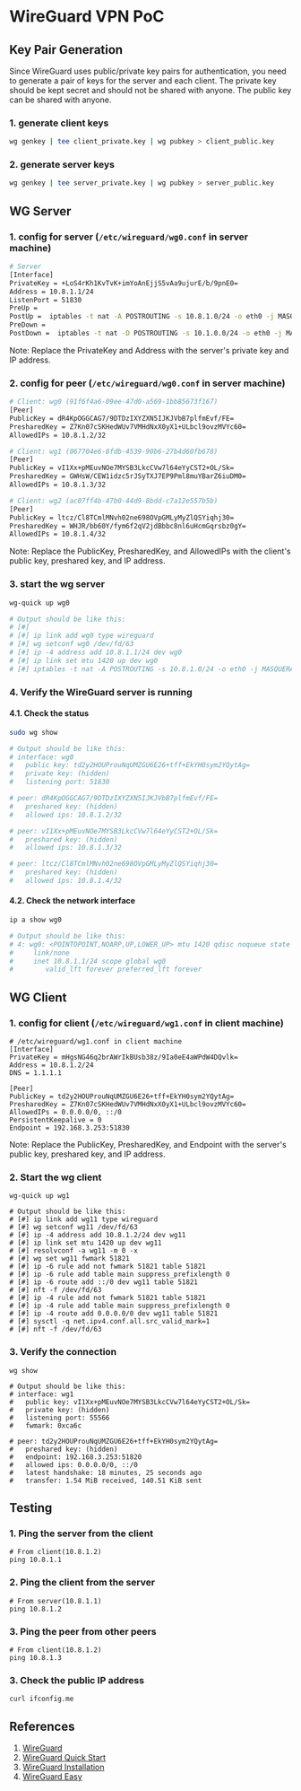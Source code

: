 # WireGuard VPN PoC
## Key Pair Generation
Since WireGuard uses public/private key pairs for authentication, you need to generate a pair of keys for the server and each client. The private key should be kept secret and should not be shared with anyone. The public key can be shared with anyone.

### 1. generate client keys
```bash
wg genkey | tee client_private.key | wg pubkey > client_public.key
```

### 2. generate server keys
```bash
wg genkey | tee server_private.key | wg pubkey > server_public.key
```

## WG Server
### 1. config for server (```/etc/wireguard/wg0.conf``` in server machine)
```bash
# Server
[Interface]
PrivateKey = +LoS4rKh1KvTvK+imYoAnEjjS5vAa9ujurE/b/9pnE0=
Address = 10.8.1.1/24
ListenPort = 51830
PreUp = 
PostUp =  iptables -t nat -A POSTROUTING -s 10.8.1.0/24 -o eth0 -j MASQUERADE; iptables -A INPUT -p udp -m udp --dport 51820 -j ACCEPT; iptables -A FORWARD -i wg0 -j ACCEPT; iptables -A FORWARD -o wg0 -j ACCEPT; 
PreDown = 
PostDown =  iptables -t nat -D POSTROUTING -s 10.1.0.0/24 -o eth0 -j MASQUERADE; iptables -D INPUT -p udp -m udp --dport 51820 -j ACCEPT; iptables -D FORWARD -i wg0 -j ACCEPT; iptables -D FORWARD -o wg0 -j ACCEPT; 
```
Note: Replace the PrivateKey and Address with the server's private key and IP address.
### 2. config for peer (```/etc/wireguard/wg0.conf``` in server machine)
```bash
# Client: wg0 (91f6f4a6-09ee-47d0-a569-1bb85673f167)
[Peer]
PublicKey = dR4KpOGGCAG7/9DTDzIXYZXN5IJKJVbB7plfmEvf/FE=
PresharedKey = Z7Kn07cSKHedWUv7VMHdNxX0yX1+ULbcl9ovzMVYc60=
AllowedIPs = 10.8.1.2/32

# Client: wg1 (067704e6-8fdb-4539-90b6-27b4d60fb678)
[Peer]
PublicKey = vI1Xx+pMEuvNOe7MYSB3LkcCVw7l64eYyCST2+OL/Sk=
PresharedKey = GWHsW/CEW1idzc5rJSyTXJ7EP9Pml8muYBarZ6iuDM0=
AllowedIPs = 10.8.1.3/32

# Client: wg2 (ac07ff4b-47b0-44d9-8bdd-c7a12e557b5b)
[Peer]
PublicKey = ltcz/Cl8TCmlMNvh02ne698OVpGMLyMyZlQSYiqhj30=
PresharedKey = WHJR/bb60Y/fym6f2qV2jdBbbc8nl6uHcmGqrsbz0gY=
AllowedIPs = 10.8.1.4/32
```
Note: Replace the PublicKey, PresharedKey, and AllowedIPs with the client's public key, preshared key, and IP address.

### 3. start the wg server
```bash
wg-quick up wg0

# Output should be like this:
# [#] 
# [#] ip link add wg0 type wireguard
# [#] wg setconf wg0 /dev/fd/63
# [#] ip -4 address add 10.8.1.1/24 dev wg0
# [#] ip link set mtu 1420 up dev wg0
# [#] iptables -t nat -A POSTROUTING -s 10.8.1.0/24 -o eth0 -j MASQUERADE; iptables -A INPUT -p udp -m udp --dport 51820 -j ACCEPT; iptables -A FORWARD -i wg0 -j ACCEPT; iptables -A FORWARD -o wg0 -j ACCEPT;
```

### 4. Verify the WireGuard server is running
#### 4.1. Check the status
```bash
sudo wg show

# Output should be like this:
# interface: wg0
#   public key: td2y2HOUProuNqUMZGU6E26+tff+EkYH0sym2YQytAg=
#   private key: (hidden)
#   listening port: 51830

# peer: dR4KpOGGCAG7/9DTDzIXYZXN5IJKJVbB7plfmEvf/FE=
#   preshared key: (hidden)
#   allowed ips: 10.8.1.2/32

# peer: vI1Xx+pMEuvNOe7MYSB3LkcCVw7l64eYyCST2+OL/Sk=
#   preshared key: (hidden)
#   allowed ips: 10.8.1.3/32

# peer: ltcz/Cl8TCmlMNvh02ne698OVpGMLyMyZlQSYiqhj30=
#   preshared key: (hidden)
#   allowed ips: 10.8.1.4/32
```
#### 4.2. Check the network interface
```bash
ip a show wg0

# Output should be like this:
# 4: wg0: <POINTOPOINT,NOARP,UP,LOWER_UP> mtu 1420 qdisc noqueue state UNKNOWN group default qlen 1000
#     link/none 
#     inet 10.8.1.1/24 scope global wg0
#        valid_lft forever preferred_lft forever
```

## WG Client
### 1. config for client (```/etc/wireguard/wg1.conf``` in client machine)
```shell
# /etc/wireguard/wg1.conf in client machine
[Interface]
PrivateKey = mHgsNG46q2brAWrIkBUsb38z/9Ia0eE4aWPdW4DQvlk=
Address = 10.8.1.2/24
DNS = 1.1.1.1

[Peer]
PublicKey = td2y2HOUProuNqUMZGU6E26+tff+EkYH0sym2YQytAg=
PresharedKey = Z7Kn07cSKHedWUv7VMHdNxX0yX1+ULbcl9ovzMVYc60=
AllowedIPs = 0.0.0.0/0, ::/0
PersistentKeepalive = 0
Endpoint = 192.168.3.253:51830
```
Note: Replace the PublicKey, PresharedKey, and Endpoint with the server's public key, preshared key, and IP address.

### 2. Start the wg client
```shell
wg-quick up wg1

# Output should be like this:
# [#] ip link add wg11 type wireguard
# [#] wg setconf wg11 /dev/fd/63
# [#] ip -4 address add 10.8.1.2/24 dev wg11
# [#] ip link set mtu 1420 up dev wg11
# [#] resolvconf -a wg11 -m 0 -x
# [#] wg set wg11 fwmark 51821
# [#] ip -6 rule add not fwmark 51821 table 51821
# [#] ip -6 rule add table main suppress_prefixlength 0
# [#] ip -6 route add ::/0 dev wg11 table 51821
# [#] nft -f /dev/fd/63
# [#] ip -4 rule add not fwmark 51821 table 51821
# [#] ip -4 rule add table main suppress_prefixlength 0
# [#] ip -4 route add 0.0.0.0/0 dev wg11 table 51821
# [#] sysctl -q net.ipv4.conf.all.src_valid_mark=1
# [#] nft -f /dev/fd/63
```
### 3. Verify the connection
```shell
wg show

# Output should be like this:
# interface: wg1
#   public key: vI1Xx+pMEuvNOe7MYSB3LkcCVw7l64eYyCST2+OL/Sk=
#   private key: (hidden)
#   listening port: 55566
#   fwmark: 0xca6c

# peer: td2y2HOUProuNqUMZGU6E26+tff+EkYH0sym2YQytAg=
#   preshared key: (hidden)
#   endpoint: 192.168.3.253:51820
#   allowed ips: 0.0.0.0/0, ::/0
#   latest handshake: 18 minutes, 25 seconds ago
#   transfer: 1.54 MiB received, 140.51 KiB sent
```

## Testing
### 1. Ping the server from the client
```shell
# From client(10.8.1.2)
ping 10.8.1.1
```
### 2. Ping the client from the server
```shell
# From server(10.8.1.1)
ping 10.8.1.2
```
### 3. Ping the peer from other peers
```shell
# From client(10.8.1.2)
ping 10.8.1.3
```
### 3. Check the public IP address
```shell
curl ifconfig.me
```

## References
1. [WireGuard](https://www.wireguard.com/)
2. [WireGuard Quick Start](https://www.wireguard.com/quickstart/)
3. [WireGuard Installation](https://www.wireguard.com/install/)
4. [WireGuard Easy](https://github.com/wg-easy/wg-easy)

